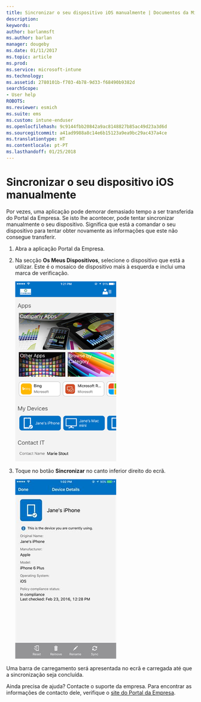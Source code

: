 ```yaml
---
title: Sincronizar o seu dispositivo iOS manualmente | Documentos da Microsoft
description: 
keywords: 
author: barlanmsft
ms.author: barlan
manager: dougeby
ms.date: 01/11/2017
ms.topic: article
ms.prod: 
ms.service: microsoft-intune
ms.technology: 
ms.assetid: 2780101b-f703-4b78-9d33-f68490b9382d
searchScope:
- User help
ROBOTS: 
ms.reviewer: esmich
ms.suite: ems
ms.custom: intune-enduser
ms.openlocfilehash: 9c9144fbb20842a9ac8148827b85ac49d23a3d6d
ms.sourcegitcommit: a41ad9988a8c14e6b15123a9ea9bc29ac437a4ce
ms.translationtype: HT
ms.contentlocale: pt-PT
ms.lasthandoff: 01/25/2018
---
```

# <a name="sync-your-ios-device-manually"></a>Sincronizar o seu dispositivo iOS manualmente

Por vezes, uma aplicação pode demorar demasiado tempo a ser transferida do Portal da Empresa. Se isto lhe acontecer, pode tentar sincronizar manualmente o seu dispositivo. Significa que está a comandar o seu dispositivo para tentar obter novamente as informações que este não consegue transferir.

1. Abra a aplicação Portal da Empresa.

2. Na secção **Os Meus Dispositivos**, selecione o dispositivo que está a utilizar. Este é o mosaico de dispositivo mais à esquerda e inclui uma marca de verificação.

    ![Ecrã do dispositivo com a secção Os Meus Dispositivos](./media/ios-sync-1-comp-portal-apps.png)

3. Toque no botão **Sincronizar** no canto inferior direito do ecrã.

    ![Detalhes do dispositivo com o botão Sincronizar](./media/ios-sync-2-sync-button.png)

Uma barra de carregamento será apresentada no ecrã e carregada até que a sincronização seja concluída.

Ainda precisa de ajuda? Contacte o suporte da empresa. Para encontrar as informações de contacto dele, verifique o [site do Portal da Empresa](https://portal.manage.microsoft.com#HelpDeskDialog).
